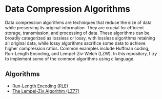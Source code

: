 # Data Compression Algorithms
Data compression algorithms are techniques that reduce the size of data while preserving its original information. They are crucial for efficient storage, transmission, and processing of data. These algorithms can be broadly categorized as lossless or lossy, with lossless algorithms retaining all original data, while lossy algorithms sacrifice some data to achieve higher compression ratios. Common examples include Huffman coding, Run-Length Encoding, and Lempel-Ziv-Welch (LZW).
In this repository, I try to implement some of the common algorithms using c language.

## Algorithms
- [Run-Length Encoding (RLE)](rle/README.md)
- [The Lempel-Ziv Algorithm (LZ77)](lz77/README.md)
